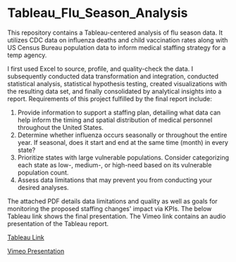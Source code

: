 # Tableau_Flu_Season_Analysis
This repository contains a Tableau-centered analysis of flu season data. It utilizes CDC data on influenza deaths and child vaccination rates along with US Census Bureau population data to inform medical staffing strategy for a temp agency. 

I first used Excel to source, profile, and quality-check the data. I subsequently conducted data transformation and integration, conducted statistical analysis, statistical hypothesis testing, created visualizations with the resulting data set, and finally consolidated by analytical insights into a report. Requirements of this project fulfilled by the final report include:

1. Provide information to support a staffing plan, detailing what data can help inform the timing
and spatial distribution of medical personnel throughout the United States.
2. Determine whether influenza occurs seasonally or throughout the entire year. If seasonal,
does it start and end at the same time (month) in every state?
3. Prioritize states with large vulnerable populations. Consider categorizing each state as low-,
medium-, or high-need based on its vulnerable population count.
4. Assess data limitations that may prevent you from conducting your desired analyses.

The attached PDF details data limitations and quality as well as goals for monitoring the proposed staffing changes' impact via KPIs. The below Tableau link shows the final presentation. The Vimeo link contains an audio presentation of the Tableau report. 

[Tableau Link](https://public.tableau.com/app/profile/whitney.lavalle/viz/2_9StorytellingwithDataPresentationsV6/1_9Storytelling)

[Vimeo Presentation](https://vimeo.com/646670064)
